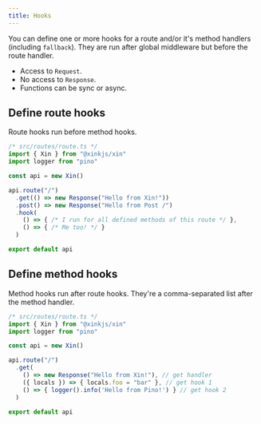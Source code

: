 ```yaml
---
title: Hooks
---
```


You can define one or more hooks for a route and/or it's method handlers (including `fallback`). They are run after global middleware but before the route handler.

- Access to `Request`.
- No access to `Response`.
- Functions can be sync or async.

## Define route hooks
Route hooks run before method hooks.

```ts
/* src/routes/route.ts */
import { Xin } from "@xinkjs/xin"
import logger from "pino"

const api = new Xin()

api.route("/")
  .get(() => new Response("Hello from Xin!"))
  .post() => new Response("Hello from Post /")
  .hook(
    () => { /* I run for all defined methods of this route */ },
    () => { /* Me too! */ }
  )

export default api
```

## Define method hooks
Method hooks run after route hooks. They're a comma-separated list after the method handler.

```ts
/* src/routes/route.ts */
import { Xin } from "@xinkjs/xin"
import logger from "pino"

const api = new Xin()

api.route("/")
  .get(
    () => new Response("Hello from Xin!"), // get handler
    ({ locals }) => { locals.foo = "bar" }, // get hook 1
    () => { logger().info('Hello from Pino!') } // get hook 2
  )

export default api
```
